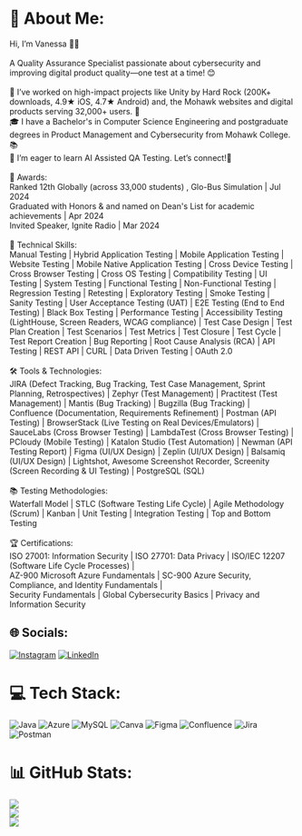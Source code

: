 # 💫 About Me:
Hi, I’m Vanessa 🎀✨ <br><br>A Quality Assurance Specialist passionate about cybersecurity and improving digital product quality—one test at a time! 😊<br><br>💼 I’ve worked on high-impact projects like Unity by Hard Rock (200K+ downloads, 4.9★ iOS, 4.7★ Android) and, the Mohawk websites and digital products serving 32,000+ users. 🌟<br>🎓  I have a Bachelor's in Computer Science Engineering and postgraduate degrees in Product Management and Cybersecurity from Mohawk College. 📚<br>🌱 I’m eager to learn AI Assisted QA Testing. Let’s connect!💬<br><br>🥇 Awards:<br>Ranked 12th Globally (across 33,000 students) , Glo-Bus Simulation | Jul 2024<br>Graduated with Honors & and named on Dean's List for academic achievements | Apr 2024<br>Invited Speaker, Ignite Radio | Mar 2024<br><br>🔧 Technical Skills:<br>Manual Testing | Hybrid Application Testing | Mobile Application Testing | Website Testing | Mobile Native Application Testing | Cross Device Testing | Cross Browser Testing | Cross OS Testing | Compatibility Testing | UI Testing | System Testing | Functional Testing | Non-Functional Testing | Regression Testing | Retesting | Exploratory Testing | Smoke Testing | Sanity Testing | User Acceptance Testing (UAT) | E2E Testing (End to End Testing) | Black Box Testing | Performance Testing | Accessibility Testing (LightHouse, Screen Readers, WCAG compliance) | Test Case Design | Test Plan Creation | Test Scenarios | Test Metrics | Test Closure | Test Cycle | Test Report Creation | Bug Reporting | Root Cause Analysis (RCA) | API Testing | REST API | CURL | Data Driven Testing | OAuth 2.0<br><br>🛠 Tools & Technologies:<br>JIRA (Defect Tracking, Bug Tracking, Test Case Management, Sprint Planning, Retrospectives) | Zephyr (Test Management) | Practitest (Test Management) | Mantis (Bug Tracking) | Bugzilla (Bug Tracking) | Confluence (Documentation, Requirements Refinement) | Postman (API Testing) | BrowserStack (Live Testing on Real Devices/Emulators) | SauceLabs (Cross Browser Testing) | LambdaTest (Cross Browser Testing) | PCloudy (Mobile Testing) | Katalon Studio (Test Automation) | Newman (API Testing Report) | Figma (UI/UX Design) | Zeplin (UI/UX Design) | Balsamiq (UI/UX Design) | Lightshot, Awesome Screenshot Recorder, Screenity (Screen Recording & UI Testing) | PostgreSQL (SQL)<br><br>📚 Testing Methodologies:<br>Waterfall Model | STLC (Software Testing Life Cycle) | Agile Methodology (Scrum) | Kanban | Unit Testing | Integration Testing | Top and Bottom Testing<br><br>🏆 Certifications:<br>ISO 27001: Information Security | ISO 27701: Data Privacy | ISO/IEC 12207 (Software Life Cycle Processes) | <br> AZ-900 Microsoft Azure Fundamentals | SC-900 Azure Security, Compliance, and Identity Fundamentals | <br> Security Fundamentals | Global Cybersecurity Basics | Privacy and Information Security<br>


## 🌐 Socials:
[![Instagram](https://img.shields.io/badge/Instagram-%23E4405F.svg?logo=Instagram&logoColor=white)](https://instagram.com/varsha_naaidu) [![LinkedIn](https://img.shields.io/badge/LinkedIn-%230077B5.svg?logo=linkedin&logoColor=white)](https://www.linkedin.com/in/varsha-raj-94a287207/) 

# 💻 Tech Stack:
![Java](https://img.shields.io/badge/java-%23ED8B00.svg?style=for-the-badge&logo=openjdk&logoColor=white) ![Azure](https://img.shields.io/badge/azure-%230072C6.svg?style=for-the-badge&logo=microsoftazure&logoColor=white) ![MySQL](https://img.shields.io/badge/mysql-4479A1.svg?style=for-the-badge&logo=mysql&logoColor=white) ![Canva](https://img.shields.io/badge/Canva-%2300C4CC.svg?style=for-the-badge&logo=Canva&logoColor=white) ![Figma](https://img.shields.io/badge/figma-%23F24E1E.svg?style=for-the-badge&logo=figma&logoColor=white) ![Confluence](https://img.shields.io/badge/confluence-%23172BF4.svg?style=for-the-badge&logo=confluence&logoColor=white) ![Jira](https://img.shields.io/badge/jira-%230A0FFF.svg?style=for-the-badge&logo=jira&logoColor=white) ![Postman](https://img.shields.io/badge/Postman-FF6C37?style=for-the-badge&logo=postman&logoColor=white)
# 📊 GitHub Stats:
![](https://github-readme-stats.vercel.app/api?username=VanessaTech101&theme=rose_pine&hide_border=false&include_all_commits=false&count_private=false)<br/>
![](https://github-readme-streak-stats.herokuapp.com/?user=VanessaTech101&theme=rose_pine&hide_border=false)<br/>
![](https://github-readme-stats.vercel.app/api/top-langs/?username=VanessaTech101&theme=rose_pine&hide_border=false&include_all_commits=false&count_private=false&layout=compact)

<!-- Proudly created with GPRM ( https://gprm.itsvg.in ) -->
